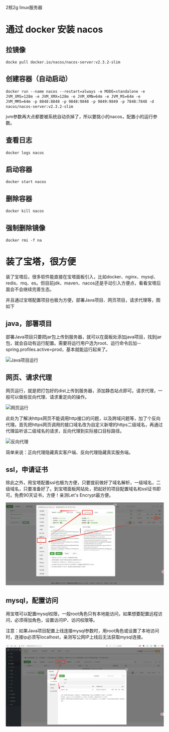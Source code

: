 2核2g linux服务器

# 通过 docker 安装 nacos

## 拉镜像

```
docke pull docker.io/nacos/nacos-server:v2.3.2-slim
```

## 创建容器（自动启动）

```
docker run --name nacos --restart=always -e MODE=standalone -e JVM_XMS=128m -e JVM_XMX=128m -e JVM_XMN=64m -e JVM_MS=64m -e JVM_MMS=64m -p 8848:8848 -p 9848:9848 -p 9849:9849 -p 7848:7848 -d nacos/nacos-server:v2.3.2-slim
```

jvm参数再大点都要被系统自动杀掉了，所以要挑小的nacos，配置小的运行参数。

## 查看日志

```
docker logs nacos
```

## 启动容器

```
docker start nacos
```

## 删除容器

```
docker kill nacos
```

## 强制删除镜像

```
docker rmi -f na
```

# 装了宝塔，很方便

装了宝塔后，很多软件能直接在宝塔面板引入，比如docker、nginx、mysql、redis、mq、es。但目前jdk、maven、nacos还是手动引入方便点，看看宝塔后面会不会继续完善生态。

并且通过宝塔配置项目也极为方便，部署Java项目、网页项目，请求代理等，图如下

## java，部署项目

部署Java项目只要把jar包上传到服务器，就可以在面板处添加java项目，找到jar包，就会自动有运行配置。需要将运行用户选为root、运行命令后加--spring.profiles.active=prod，基本就能运行起来了。

![Java项目运行](D:\pengYuJun\DailyNote\上线笔记\images\Java项目运行.png)

## 网页、请求代理

网页运行，就是把打包好的dist上传到服务器，添加静态站点即可。请求代理，一般可以做些反向代理、请求重定向的操作。

![网页运行](D:\pengYuJun\DailyNote\上线笔记\images\网页运行.png)

此处为了解决https网页不能调用http接口的问题，以及跨域问题等，加了个反向代理。首先把https网页调用的接口域名改为自定义新增的https二级域名，再通过代理监听该二级域名的请求，反向代理到实际接口目标路径。

![反向代理](D:\pengYuJun\DailyNote\上线笔记\images\反向代理.png)

简单来说：正向代理隐藏真实客户端、反向代理隐藏真实服务端。

## ssl，申请证书

除此之外，用宝塔配置ssl也极为方便，只要提前做好了域名解析，一级域名，二级域名，只要准备好了。到宝塔面板网站处，把起好的项目配置域名和ssl证书即可。免费90天证书，方便！亲测Let's Encrypt最方便。

![ssl配置](images/ssl配置.png)

## mysql，配置访问

用宝塔可以配置mysql权限，一般root角色只有本地能访问，如果想要配置远程访问，必须得加角色，设置访问IP、访问权限等。

注意：如果Java项目配置上线连接mysql参数时，用root角色或设置了本地访问时，连接ip必须写localhost，亲测写公网IP上线后无法获取mysql连接。

![宝塔mysql配置访问权限](images/宝塔mysql配置访问权限.png)
